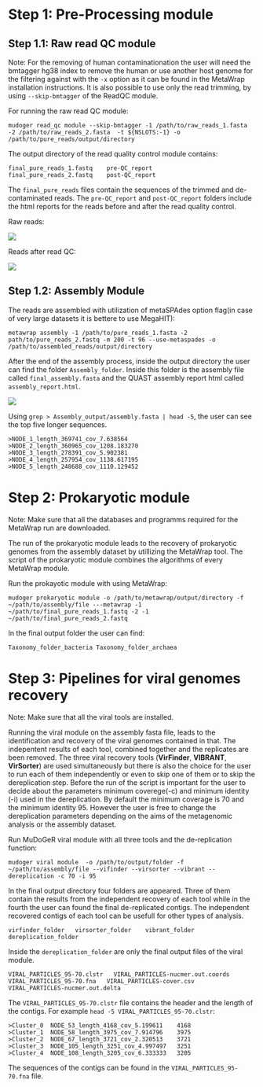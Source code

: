 
# Step 1: Pre-Processing module

## Step 1.1: Raw read QC module 
Note: For the removing of human contaminationation  the user will need the bmtagger hg38 index to remove the human or use another host genome for the filtering  against with the `-x` option as it can be found in the MetaWrap installation instructions. It is also possible to use only the read trimming, by using `--skip-bmtagger` of the ReadQC module. 

For running the raw read QC module:

``` 
mudoger read_qc module --skip-bmtagger -1 /path/to/raw_reads_1.fasta -2 /path/to/raw_reads_2.fasta  -t ${NSLOTS:-1} -o /path/to/pure_reads/output/directory
```


The output directory of the read quality control module contains:
```
final_pure_reads_1.fastq    pre-QC_report
final_pure_reads_2.fastq    post-QC_report 
```

The `final_pure_reads` files contain the sequences of the trimmed and de-contaminated reads. The `pre-QC_report` and `post-QC_report` folders include the html reports for the reads before and after the read quality control. 


Raw reads:

![](https://github.com/mdsufz/MuDoGeR/blob/master/Read_QC_before_trimming.png)


Reads after read QC:

![](https://github.com/mdsufz/MuDoGeR/blob/master/Read_QC_after_trimming.png)


## Step 1.2: Assembly Module

The reads are assembled with utilization of metaSPAdes option flag(in case of very large datasets it is bettere to use MegaHIT):
```
metawrap assembly -1 /path/to/pure_reads_1.fasta -2 path/to/pure_reads_2.fastq -m 200 -t 96 --use-metaspades -o /path/to/assembled_reads/output/directory
```
After the end of the assembly process, inside the output directory the user can find the folder `Assembly_folder`. Inside this folder is the assembly file called `final_assembly.fasta` and the QUAST assembly report html called `assembly_report.html`. 

![](https://github.com/mdsufz/MuDoGeR/blob/master/Assembly_figure.png)

Using `grep > Assembly_output/assembly.fasta | head -5`, the user can see the top five longer sequences.

``` 
>NODE_1_length_369741_cov_7.638564
>NODE_2_length_360965_cov_1208.183270
>NODE_3_length_278391_cov_5.902381
>NODE_4_length_257954_cov_1138.617195
>NODE_5_length_248688_cov_1110.129452

```

# Step 2: Prokaryotic module
Note: Make sure that all the databases and programms required for the MetaWrap run are downloaded.

The run of the prokaryotic module leads to the recovery of prokaryotic genomes from the assembly dataset by utillizing the MetaWrap tool. The script of the prokaryotic module combines the algorithms of every MetaWrap module.

Run the prokayotic module with using MetaWrap:
``` 
mudoger prokaryotic module -o /path/to/metawrap/output/directory -f ~/path/to/assembly/file ---metawrap -1 ~/path/to/final_pure_reads_1.fastq -2 -1 ~/path/to/final_pure_reads_2.fastq 

```
In the final output folder the user can find:

```
Taxonomy_folder_bacteria Taxonomy_folder_archaea 

```



# Step 3: Pipelines for viral genomes recovery 
Note: Make sure that all the viral tools are installed. 

Running the viral module on the assembly fasta file, leads to the identification and recovery of the viral genomes contained in that. The indepentent results of each tool, combined together and the replicates are been removed. The three viral recovery tools (**VirFinder**, **VIBRANT**, **VirSorter**) are used simultaneously but there is also the choice for the user to run each of them independently or even to skip one of them or to skip the dereplication step.  Before the run of the script is important for the user to decide about the parameters minimum coverege(-c) and minimum identity (-i) used in the dereplication. By default the minimum coverage is 70 and the minimum identity 95. However the user is free to change the dereplication parameters depending on the aims of the metagenomic analysis or the assembly dataset. 

Run MuDoGeR viral  module with all three tools and the de-replication function:
``` 
mudoger viral module  -o /path/to/output/folder -f ~/path/to/assembly/file --vifinder --virsorter --vibrant --dereplication -c 70 -i 95 
 ```

In the final output directory four folders are appeared. Three of them contain the results from the independent recovery of each tool while in the fourth the user can found the final de-replicated contigs. The independent recovered contigs of each tool can be usefull for other types of analysis. 

```
virfinder_folder   virsorter_folder    vibrant_folder    dereplication_folder
``` 
Inside the `dereplication_folder` are only the final output files of the viral module.

``` 
VIRAL_PARTICLES_95-70.clstr   VIRAL_PARTICLES-nucmer.out.coords   VIRAL_PARTICLES_95-70.fna   VIRAL_PARTICLES-cover.csv   
VIRAL_PARTICLES-nucmer.out.delta
``` 
The  `VIRAL_PARTICLES_95-70.clstr` file contains the header and the length of the contigs. For example `head -5 VIRAL_PARTICLES_95-70.clstr`:

```
>Cluster_0	NODE_53_length_4168_cov_5.199611	4168 
>Cluster_1	NODE_58_length_3975_cov_7.914796	3975
>Cluster_2	NODE_67_length_3721_cov_2.320513	3721
>Cluster_3	NODE_105_length_3251_cov_4.997497	3251
>Cluster_4	NODE_108_length_3205_cov_6.333333	3205

```
The sequences of the contigs can be found in the `VIRAL_PARTICLES_95-70.fna` file.









